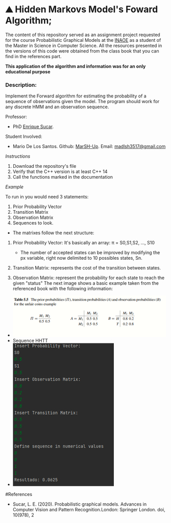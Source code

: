 <h1>&#9968 Hidden Markovs Model's Foward Algorithm;</h1>

The content of this repository served as an assignment project requested for the course Probabilistic Graphical Models at the <a href="https://www.inaoep.mx/">INAOE</a> as a student of the Master in Science in Computer Science. All the resources presented in the versions of this code were obtained from the class book that you can find in the references part. 

<strong>This application of the algorithm and information was for an only educational purpose</strong>

<h3>Description:</h3> Implement the Forward algorithm for estimating the probability of a sequence of observations given the model. The program should work for any discrete HMM and an observation sequence.

Professor:
- PhD <a href="https://ccc.inaoep.mx/~esucar/">Enrique Sucar</a>.

Student Involved:
- Mario De Los Santos. Github: <a href="https://github.com/MarSH-Up">MarSH-Up</a>. Email: madlsh3517@gmail.com




<em>Instructions</em>
1. Download the repository's file
2. Verify that the C++ version is at least C++ 14
3. Call the functions marked in the documentation


<em>Example</em>

To run in you would need  3 statements:
1. Prior Probability Vector
2. Transition Matrix
3. Observation Matrix
4. Sequences to look.

- The matrixes follow the next structure:
1. Prior Probability Vector: It's basically an array: 
        π = S0,S1,S2, ..., S10
    - The number of accepted states can be improved by modifying the px variable, right now delimited to 10 possibles states, Sn.
2. Transition Matrix: represents the cost of the transition between states.

3. Observation Matrix: represent the probability for each state to reach the given "status"
The next image shows a basic example taken from the referenced book with the following information: 
- ![Example](example.PNG)
- Sequence HHTT
- ![Console example](Console_example.PNG)

#References
-  Sucar, L. E. (2020). Probabilistic graphical models. Advances in Computer Vision and Pattern Recognition.London: Springer London. doi, 10(978), 2
